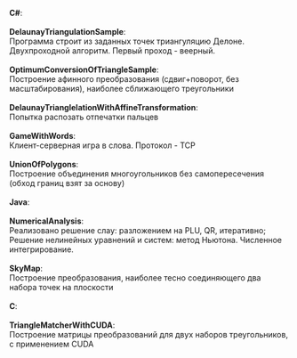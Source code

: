 <b>C#</b>:
<br>
<br><b>DelaunayTriangulationSample</b>:
<br>Программа строит из заданных точек триангуляцию Делоне. Двухпроходной алгоритм. Первый проход - веерный.
<br>
<br><b>OptimumConversionOfTriangleSample</b>:
<br>Построение афинного преобразования (сдвиг+поворот, без масштабирования), наиболее сближающего треугольники
<br>
<br><b>DelaunayTrianglelationWithAffineTransformation</b>:
<br>Попытка распозать отпечатки пальцев
<br>
<br><b>GameWithWords</b>:
<br>Клиент-серверная игра в слова. Протокол - TCP
<br>
<br><b>UnionOfPolygons</b>:
<br>Построение объединения многоугольников без самопересечения (обход границ взят за основу)
<br>
<br>
<b>Java</b>:
<br>
<br><b>NumericalAnalysis</b>:
<br>Реализовано решение слау: разложением на PLU, QR, итеративно; Решение нелинейных уравнений и систем: метод Ньютона. Численное интегрирование.
<br>
<br><b>SkyMap</b>:
<br>Построение преобразования, наиболее тесно соединяющего два набора точек на плоскости
<br>
<br>
<b>С</b>:
<br>
<br><b>TriangleMatcherWithCUDA</b>:
<br>Построение матрицы преобразований для двух наборов треугольников, с применением CUDA 
